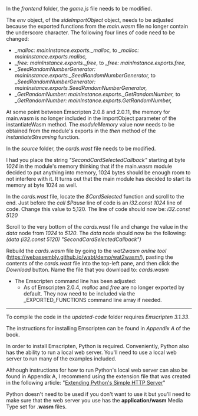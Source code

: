 In the _frontend_ folder, the _game.js_ file needs to be modified.

  The _env_ object, of the _sideImportObject_ object, needs to be adjusted because the exported functions from the _main.wasm_ file no longer contain the underscore character. The following four lines of code need to be changed:
  - _\_malloc: mainInstance.exports.\_malloc,_ to _\_malloc: mainInstance.exports.malloc,_
  - _\_free: mainInstance.exports.\_free_, to _\_free: mainInstance.exports.free,_
  - _\_SeedRandomNumberGenerator: mainInstance.exports.\_SeedRandomNumberGenerator,_ to _\_SeedRandomNumberGenerator: mainInstance.exports.SeedRandomNumberGenerator,_
  - _\_GetRandomNumber: mainInstance.exports.\_GetRandomNumber,_ to _\_GetRandomNumber: mainInstance.exports.GetRandomNumber,_

  At some point between Emscripten 2.0.8 and 2.0.11, the memory for main.wasm is no longer included in the importObject parameter of the instantiateWasm method. The _moduleMemory_ value now needs to be obtained from the module's exports in the _then_ method of the _instantiateStreaming_ function.


In the _source_ folder, the _cards.wast_ file needs to be modified.

I had you place the string _"SecondCardSelectedCallback"_ starting at byte _1024_ in the module's memory thinking that if the main.wasm module decided to put anything into memory, 1024 bytes should be enough room to not interfere with it. It turns out that the main module has decided to start its memory at byte 1024 as well.

In the _cards.wast_ file, locate the _$CardSelected_ function and scroll to the end. Just before the _call $Pause_ line of code is an _i32.const 1024_ line of code. Change this value to 5,120. The line of code should now be: _i32.const 5120_

Scroll to the very bottom of the _cards.wast_ file and change the value in the _data_ node from _1024_ to _5120_. The _data_ node should now be the following: _(data (i32.const 5120) "SecondCardSelectedCallback")_

Rebuild the _cards.wasm_ file by going to the _wat2wasm online tool_ (https://webassembly.github.io/wabt/demo/wat2wasm/), pasting the contents of the _cards.wast_ file into the top-left pane, and then click the _Download_ button. Name the file that you download to: _cards.wasm_  


- The Emscripten command line has been adjusted:
  - As of Emscripten 2.0.4, _malloc_ and _free_ are no longer exported by default. They now need to be included via the _EXPORTED\_FUNCTIONS command line array if needed.

---

To compile the code in the _updated-code_ folder requires _Emscripten 3.1.33_.

The instructions for installing Emscripten can be found in _Appendix A_ of the book.


In order to install Emscripten, Python is required. Conveniently, Python also has the ability to run a local web server. You'll need to use a local web server to run many of the examples included. 

Although instructions for how to run Python's local web server can also be found in Appendix A, I recommend using the extension file that was created in the following article: "[Extending Python's Simple HTTP Server](https://cggallant.blogspot.com/2020/07/extending-pythons-simple-http-server.html)"


Python doesn't need to be used if you don't want to use it but you'll need to make sure that the web server you use has the **application/wasm** Media Type set for **.wasm** files.
